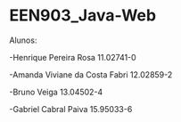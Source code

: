 # EEN903_Java-Web


Alunos:

-Henrique Pereira Rosa  		    11.02741-0

-Amanda Viviane da Costa Fabri	12.02859-2

-Bruno Veiga					          13.04502-4

-Gabriel Cabral Paiva      		  15.95033-6
